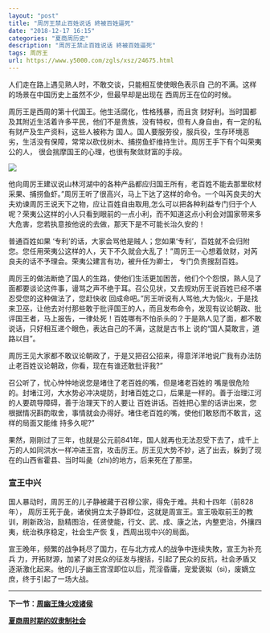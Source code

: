 ```yaml
---
layout: "post"
title: "周厉王禁止百姓说话 終被百姓逼死"
date: "2018-12-17 16:15"
categories: "夏商周历史"
description: "周厉王禁止百姓说话 終被百姓逼死"
tags: 周厉王
url: https://www.y5000.com/zgls/xsz/24675.html
---
```






人们走在路上遇见熟人时，不敢交谈，只能相互使使眼色表示自 己的不满。这样的场景在中国历史上虽然不少，但最早却是出现在 西周厉王在位的时候。

周厉王是西周的第十代国王。他生活腐化，性格残暴，而且贪
财好利。当时国都及其附近生活着许多平民，他们不是贵族，没有特权，但有人身自由，有一定的私有财产及生产资料，这些人被称为
国人。国人要服劳役，服兵役，生存环境恶劣，生活没有保障，常常以砍伐树木、捕捞鱼虾维持生计。周厉王手下有个叫荣夷公的人，
很会揣摩国王的心理，也很有聚敛财富的手段。

![](https://img.y5000.com/uploads/allimg/170804/8-1FP4150153924.jpg)

他向周厉王建议说山林河湖中的各种产品都应归国王所有，老百姓不能去那里砍材采果、捕捞鱼虾。”周厉王听了很高兴，马上下达了这样的命令。一个叫芮良夫的大夫劝谏周厉王说天下之物，应让百姓自由取用,怎么可以把各种利益专门归于个人呢？荣夷公这样的小人只看到眼前的一点小利，而不知道这点小利会对国家带来多大危害，您若执意按他说的去做，那天下是不可能长治久安的！

普通百姓如果
‘专利’的话，大家会骂他是贼人；您如果‘专利’，百姓就不会归附您。您任用荣夷公这样的人，天下不久就会大乱了！”周厉王一心想着敛财，对芮良夫的话不予理会。荣夷公建言有功，被升任为卿士，
专门负责搜刮百姓。

周厉王的做法断绝了国人的生路，使他们生活更加困苦，他们个个怨恨，熟人见了面都要谈论这件事，谩骂之声不绝于耳。召公见状，又去规劝厉王说百姓已经不堪忍受您的这种做法了，您赶快收
回成命吧。”厉王听说有人骂他,大为恼火，于是找来卫巫，让他去对付那些敢于批评国王的人，而且发布命令，发现有议论朝政、批评国王者，马上报告，一律处死！百姓哪有不怕杀头的？于是熟人见了面，都不敢说话，只好相互递个眼色，表达自己的不满，这就是古书上
说的“国人莫敢言，道路以目”。

周厉王见大家都不敢议论朝政了，于是又把召公招来，得意洋洋地说广我有办法防止老百姓议论朝政，你看，现在有谁还敢批评我?”

召公听了，忧心忡忡地说您是堵住了老百姓的嘴，但是堵老百姓的
嘴是很危险的。封堵江河，大水势必冲决堤防，封堵百姓之口，后果是一样的。善于治理江河的人要疏导障碍，善于治理天下的人要让
百姓讲话。百姓把心里的话讲出来，您根据情况斟酌取舍，事情就会办得好。堵住老百姓的嘴，使他们敢怒而不敢言，这样的局面又能维 持多久呢?”

果然，刚刚过了三年，也就是公元前841年，国人就再也无法忍受下去了，成千上万的人如同洪水一样冲进王宫，攻击厉王。厉王见大势不妙，逃了出去，躲到了现在的山西省霍县、当时叫彘（zhi)的地方，后来死在了那里。

###  宣王中兴

国人暴动时，周厉王的儿子静被藏于召穆公家，得免于难。共和十四年（前828年），
周厉王死于彘，诸侯拥立太子静即位，这就是周宣王。宣王吸取前王的教训，刷新政治，励精图治，任贤使能，行文、武、成、康之法，内整吏治，外攘四夷，统治秩序稳定，社会生产恢
复，西周出现中兴的局面。

宣王晚年，频繁的战争耗尽了国力，在与北方戎人的战争中连续失敗，宣王为补充兵
力，开拓财源，加紧了对民众的征发与搜括，引起了民众的反抗，社会矛盾又逐渐激化起来。他的儿子幽王宫涅即位以后，荒淫昏庸，宠爱褒姒（si)，废嫡立庶，终于引起了一场大战。

* * *

**下一节：[周幽王烽火戏诸侯](https://www.y5000.com/zgls/xsz/24677.html)**

**[夏商周时期的奴隶制社会](https://www.y5000.com/zgls/xsz/24921.html)**
